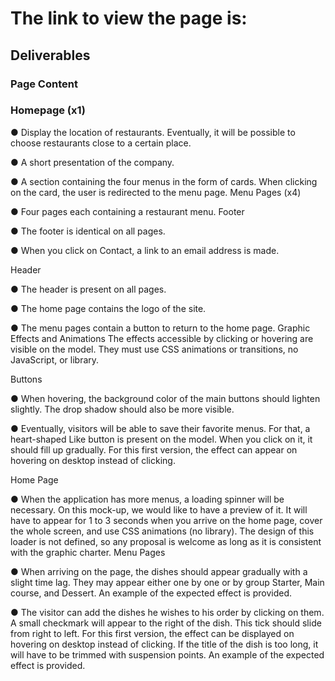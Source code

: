 # The link to view the page is:


## Deliverables

### Page Content

### Homepage (x1)

● Display the location of restaurants. Eventually, it will be possible to choose restaurants close to a certain place.

● A short presentation of the company.

● A section containing the four menus in the form of cards. When clicking on the card, the user is redirected to the menu page. Menu Pages (x4)

● Four pages each containing a restaurant menu. Footer

● The footer is identical on all pages.

● When you click on Contact, a link to an email address is made.

Header

● The header is present on all pages.

● The home page contains the logo of the site.

● The menu pages contain a button to return to the home page. Graphic Effects and Animations The effects accessible by clicking or hovering are visible on the model. They must use CSS animations or transitions, no JavaScript, or library.

Buttons

● When hovering, the background color of the main buttons should lighten slightly. The drop shadow should also be more visible.

● Eventually, visitors will be able to save their favorite menus. For that, a heart-shaped Like button is present on the model. When you click on it, it should fill up gradually. For this first version, the effect can appear on hovering on desktop instead of clicking.

Home Page

● When the application has more menus, a loading spinner will be necessary. On this mock-up, we would like to have a preview of it. It will have to appear for 1 to 3 seconds when you arrive on the home page, cover the whole screen, and use CSS animations (no library). The design of this loader is not defined, so any proposal is welcome as long as it is consistent with the graphic charter. Menu Pages

● When arriving on the page, the dishes should appear gradually with a slight time lag. They may appear either one by one or by group Starter, Main course, and Dessert. An example of the expected effect is provided.

● The visitor can add the dishes he wishes to his order by clicking on them. A small checkmark will appear to the right of the dish. This tick should slide from right to left. For this first version, the effect can be displayed on hovering on desktop instead of clicking. If the title of the dish is too long, it will have to be trimmed with suspension points. An example of the expected effect is provided.
